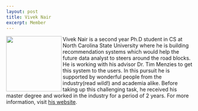 ```yaml
---
layout: post
title: Vivek Nair
excerpt: Member 
---
```


 
<img align=left width=150
src="{{site.url}}/img/vivek.jpg"> Vivek Nair is a second year
Ph.D student in CS at North
Carolina State University where he is building recommendation 
systems which would help the future data analyst to steers around 
the road blocks. He is working with his advisor Dr. Tim Menzies 
to get this system to the users. In this pursuit he is supported 
by wonderful people from the industry(read wild!) and academia
 alike. Before taking up this challenging task, he received his 
master degree and worked in the industry for a period of  2 years.
For more information, visit [his website](https://sites.google.com/site/vivekaxl/).

